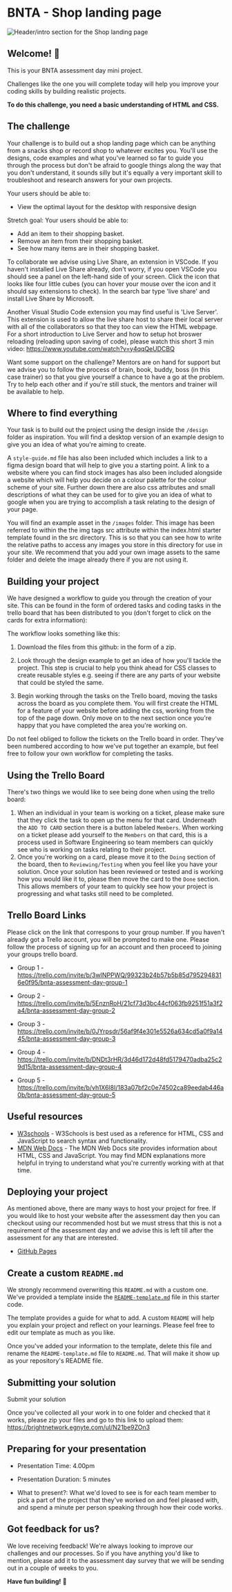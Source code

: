 # BNTA - Shop landing page

![Header/intro section for the Shop landing page](./design/websiteDoritos.jpeg)

## Welcome! 👋

This is your BNTA assessment day mini project.

Challenges like the one you will complete today will help you improve your coding skills by building realistic projects.

**To do this challenge, you need a basic understanding of HTML and CSS.**

## The challenge

Your challenge is to build out a shop landing page which can be anything from a snacks shop or record shop to whatever excites you. You'll use the designs, code examples and what you've learned so far to guide you through the process but don't be afraid to google things along the way that you don't understand, it sounds silly but it's equally a very important skill to troubleshoot and research answers for your own projects.

Your users should be able to: 

- View the optimal layout for the desktop with responsive design

Stretch goal:
Your users should be able to:
- Add an item to their shopping basket.
- Remove an item from their shopping basket.
- See how many items are in their shopping basket.

To collaborate we advise using Live Share, an extension in VSCode. If you haven't installed Live Share already, don't worry, if you open VSCode you should see a panel on the left-hand side of your screen. Click the icon that looks like four little cubes (you can hover your mouse over the icon and it should say extensions to check). In the search bar type 'live share' and install Live Share by Microsoft.

Another Visual Studio Code extension you may find useful is 'Live Server'. This extension is used to allow the live share host to share their local server with all of the collaborators so that they too can view the HTML webpage. For a short introduction to Live Server and how to setup hot broswer reloading (reloading upon saving of code), please watch this short 3 min video: https://www.youtube.com/watch?v=y4qqQeUDCBQ

Want some support on the challenge? Mentors are on hand for support but we advise you to follow the process of brain, book, buddy, boss (in this case trainer) so that you give yourself a chance to have a go at the problem. Try to help each other and if you're still stuck, the mentors and trainer will be available to help.

## Where to find everything

Your task is to build out the project using the design inside the `/design` folder as inspiration. You will find a desktop version of an example design to give you an idea of what you're aiming to create.

A `style-guide.md` file has also been included which includes a link to a figma design board that will help to give you a starting point. A link to a website where you can find stock images has also been included alongside a website which will help you decide on a colour palette for the colour scheme of your site. Further down there are also css attributes and small descriptions of what they can be used for to give you an idea of what to google when you are trying to accomplish a task relating to the design of your page.

You will find an example asset in the `/images` folder. This image has been referred to within the the img tags src attribute within the index.html starter template found in the src directory. This is so that you can see how to write the relative paths to access any images you store in this directory for use in your site. We recommend that you add your own image assets to the same folder and delete the image already there if you are not using it.

## Building your project

We have designed a workflow to guide you through the creation of your site. This can be found in the form of ordered tasks and coding tasks in the trello board that has been distributed to you (don't forget to click on the cards for extra information):

The workflow looks something like this:

1. Download the files from this github: in the form of a zip.

2. Look through the design example to get an idea of how you'll tackle the project. This step is crucial to help you think ahead for CSS classes to create reusable styles e.g. seeing if there are any parts of your website that could be styled the same.

3. Begin working through the tasks on the Trello board, moving the tasks across the board as you complete them. You will first create the HTML for a feature of your website before adding the css, working from the top of the page down. Only move on to the next section once you're happy that you have completed the area you're working on.

Do not feel obliged to follow the tickets on the Trello board in order. They've been numbered according to how we've put together an example, but feel free to follow your own workflow for completing the tasks.

## Using the Trello Board

There's two things we would like to see being done when using the trello board:

1. When an individual in your team is working on a ticket, please make sure that they click the task to open up the menu for that card. Underneath the `ADD TO CARD` section there is a button labeled `Members`. When working on a ticket please add yourself to the `Members` on that card, this is a process used in Software Engineering so team members can quickly see who is working on tasks relating to their project.
2. Once you're working on a card, please move it to the `Doing` section of the board, then to `Reviewing/Testing` when you feel like you have your solution. Once your solution has been reviewed or tested and is working how you would like it to, please then move the card to the `Done` section. This allows members of your team to quickly see how your project is progressing and what tasks still need to be completed.

## Trello Board Links

Please click on the link that correspons to your group number. If you haven't already got a Trello account, you will be prompted to make one. Please follow the process of signing up for an account and then proceed to joining your groups trello board.

- Group 1 - https://trello.com/invite/b/3wINPPWQ/99323b24b57b5b85d7952948316e0f95/bnta-assessment-day-group-1

- Group 2 - https://trello.com/invite/b/5EnznRoH/21cf73d3bc44cf063fb9251f51a3f2a4/bnta-assessment-day-group-2

- Group 3 - https://trello.com/invite/b/0JYrpsdr/56af9f4e301e5526a634cd5a0f9a1445/bnta-assessment-day-group-3

- Group 4 - https://trello.com/invite/b/DNDt3rHR/3d46d172d48fd5179470adba25c29d15/bnta-assessment-day-group-4

- Group 5 - https://trello.com/invite/b/vh1X6l8I/183a07bf2c0e74502ca89eedab446a0b/bnta-assessment-day-group-5

## Useful resources

- [W3schools](https://www.w3schools.com/) - W3Schools is best used as a reference for HTML, CSS and JavaScript to search syntax and functionality.
- [MDN Web Docs](https://developer.mozilla.org/en-US/) - The MDN Web Docs site provides information about HTML, CSS and JavaScript. You may find MDN explanations more helpful in trying to understand what you're currently working with at that time.

## Deploying your project

As mentioned above, there are many ways to host your project for free. If you would like to host your website after the assessment day then you can checkout using our recommended host but we must stress that this is not a requirement of the assessment day and we advise this is left till after the assessment for any that are interested.

- [GitHub Pages](https://pages.github.com/)

## Create a custom `README.md`

We strongly recommend overwriting this `README.md` with a custom one. We've provided a template inside the [`README-template.md`](./README-template.md) file in this starter code.

The template provides a guide for what to add. A custom `README` will help you explain your project and reflect on your learnings. Please feel free to edit our template as much as you like.

Once you've added your information to the template, delete this file and rename the `README-template.md` file to `README.md`. That will make it show up as your repository's README file.

## Submitting your solution

Submit your solution 

Once you've collected all your work in to one folder and checked that it works, please zip your files and go to this link to upload them: https://brightnetwork.egnyte.com/ul/N21be9ZOn3

## Preparing for your presentation

- Presentation Time: 4.00pm 
- Presentation Duration: 5 minutes

- What to present?: What we'd loved to see is for each team member to pick a part of the project that they've worked on and feel pleased with, and spend a minute per person speaking through how their code works.

## Got feedback for us?

We love receiving feedback! We're always looking to improve our challenges and our processes. So if you have anything you'd like to mention, please add it to the assessment day survey that we will be sending out in a couple of weeks to you.

**Have fun building!** 🚀
